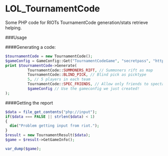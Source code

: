LOL_TournamentCode
==================

Some PHP code for RIOTs TournamentCode generation/stats retrieve helping.

###Usage

####Generating a code:
```php
$tournamentCode = new TournamentCode();
$gameConfig = GameConfig::Get("TournamentCodeGame", "secretpass", "http://myServer.com/report.php", "gameTestID");
print $tournamentCode->Generate(
          TournamentCode::SUMMONERS_RIFT, // Summoners rift as map
          TournamentCode::BLIND_PICK, // Blind pick as picktype
          5, // 5 players in each team
          TournamentCode::SPEC_FRIENDS, // Allow only friends to spectate
          $gameConfig // Use the gameconfig we just created!
);
```

####Getting the report
```php
$data = file_get_contents("php://input");
if($data === FALSE || strlen($data) < 1)
{
  die("Problem getting input from riot.");
}
$result = new TournamentResult($data);
$game = $result->GetGameInfo();

var_dump($game);
```